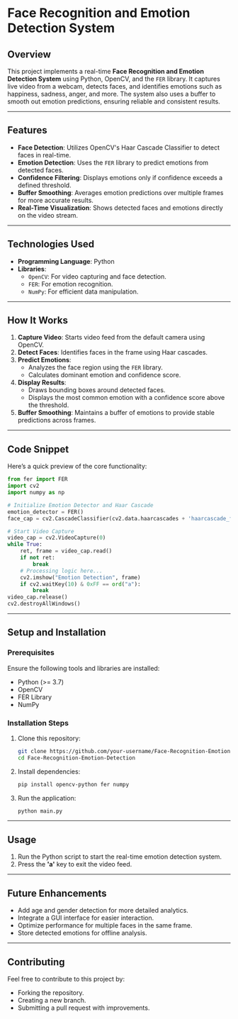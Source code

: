 

# **Face Recognition and Emotion Detection System**

## **Overview**
This project implements a real-time **Face Recognition and Emotion Detection System** using Python, OpenCV, and the `FER` library. It captures live video from a webcam, detects faces, and identifies emotions such as happiness, sadness, anger, and more. The system also uses a buffer to smooth out emotion predictions, ensuring reliable and consistent results.

---

## **Features**
- **Face Detection**: Utilizes OpenCV's Haar Cascade Classifier to detect faces in real-time.
- **Emotion Detection**: Uses the `FER` library to predict emotions from detected faces.
- **Confidence Filtering**: Displays emotions only if confidence exceeds a defined threshold.
- **Buffer Smoothing**: Averages emotion predictions over multiple frames for more accurate results.
- **Real-Time Visualization**: Shows detected faces and emotions directly on the video stream.

---

## **Technologies Used**
- **Programming Language**: Python
- **Libraries**:
  - `OpenCV`: For video capturing and face detection.
  - `FER`: For emotion recognition.
  - `NumPy`: For efficient data manipulation.

---

## **How It Works**
1. **Capture Video**: Starts video feed from the default camera using OpenCV.
2. **Detect Faces**: Identifies faces in the frame using Haar cascades.
3. **Predict Emotions**:
   - Analyzes the face region using the `FER` library.
   - Calculates dominant emotion and confidence score.
4. **Display Results**:
   - Draws bounding boxes around detected faces.
   - Displays the most common emotion with a confidence score above the threshold.
5. **Buffer Smoothing**: Maintains a buffer of emotions to provide stable predictions across frames.

---

## **Code Snippet**
Here’s a quick preview of the core functionality:
```python
from fer import FER
import cv2
import numpy as np

# Initialize Emotion Detector and Haar Cascade
emotion_detector = FER()
face_cap = cv2.CascadeClassifier(cv2.data.haarcascades + 'haarcascade_frontalface_default.xml')

# Start Video Capture
video_cap = cv2.VideoCapture(0)
while True:
    ret, frame = video_cap.read()
    if not ret:
        break
    # Processing logic here...
    cv2.imshow("Emotion Detection", frame)
    if cv2.waitKey(10) & 0xFF == ord("a"):
        break
video_cap.release()
cv2.destroyAllWindows()
```

---

## **Setup and Installation**

### **Prerequisites**
Ensure the following tools and libraries are installed:
- Python (>= 3.7)
- OpenCV
- FER Library
- NumPy

### **Installation Steps**
1. Clone this repository:
   ```bash
   git clone https://github.com/your-username/Face-Recognition-Emotion-Detection.git
   cd Face-Recognition-Emotion-Detection
   ```
2. Install dependencies:
   ```bash
   pip install opencv-python fer numpy
   ```
3. Run the application:
   ```bash
   python main.py
   ```

---

## **Usage**
1. Run the Python script to start the real-time emotion detection system.
2. Press the **'a'** key to exit the video feed.

---

## **Future Enhancements**
- Add age and gender detection for more detailed analytics.
- Integrate a GUI interface for easier interaction.
- Optimize performance for multiple faces in the same frame.
- Store detected emotions for offline analysis.

---

## **Contributing**
Feel free to contribute to this project by:
- Forking the repository.
- Creating a new branch.
- Submitting a pull request with improvements.
